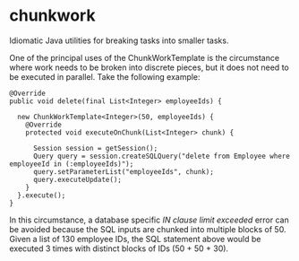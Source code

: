 chunkwork
=========

Idiomatic Java utilities for breaking tasks into smaller tasks.

One of the principal uses of the ChunkWorkTemplate is the circumstance where work needs to be broken into discrete pieces, but it does not need to be executed in parallel.  Take the following example:


    @Override
    public void delete(final List<Integer> employeeIds) {

      new ChunkWorkTemplate<Integer>(50, employeeIds) {
        @Override
        protected void executeOnChunk(List<Integer> chunk) {

          Session session = getSession();
          Query query = session.createSQLQuery("delete from Employee where employeeId in (:employeeIds)");
          query.setParameterList("employeeIds", chunk);
          query.executeUpdate();
        }
      }.execute();
    }

In this circumstance, a database specific _IN clause limit exceeded_ error can be avoided because the SQL inputs are chunked into multiple blocks of 50.  Given a list of 130 employee IDs, the SQL statement above would be executed 3 times with distinct blocks of IDs (50 + 50 + 30).
